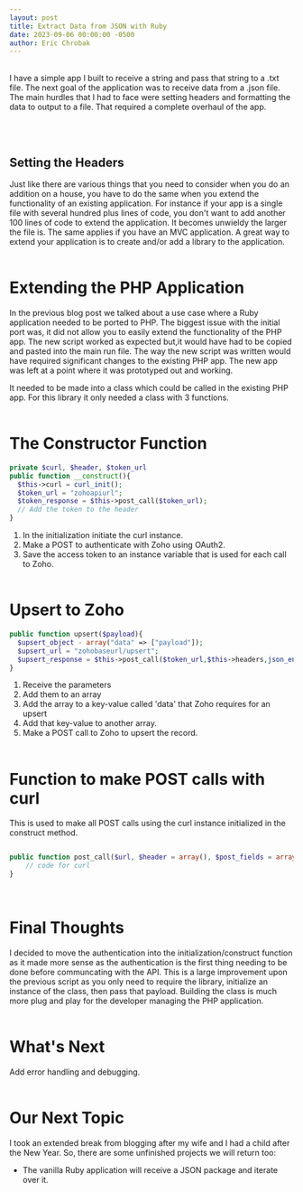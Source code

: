 ```yaml
---
layout: post
title: Extract Data from JSON with Ruby
date: 2023-09-06 00:00:00 -0500
author: Eric Chrobak
---
```

<br>
I have a simple app I built to receive a string and pass that string to a .txt file. The next goal of the application was to receive data from a .json file. The main hurdles that I had to face were setting headers and formatting the data to output to a file. That required a complete overhaul of the app.

<br><br>

## **Setting the Headers**
Just like there are various things that you need to consider when you do an addition on a house, you have to do the same when you extend the functionality of an existing application. For instance if your app is a single file with several hundred plus lines of code, you don't want to add another 100 lines of code to extend the application. It becomes unwieldy the larger the file is. The  same applies if you have an MVC application. A great way to extend your application is to create and/or add a library to the application. 
<br><br>

# **Extending the PHP Application**
In the previous blog post we talked about a use case where a Ruby application needed to be ported to PHP. The biggest issue with the initial port was, it did not allow you to easily extend the functionality of the PHP app. The new script worked as expected but,it would have had to be copied and pasted into the main run file. The way the new script was written would have required significant changes to the existing PHP app. The new app was left at a point where it was prototyped out and working. 

It needed to be made into a class which could be called in the existing PHP app. For this library it only needed a class with 3 functions. 
<br><br>

# **The Constructor Function** 
```php
private $curl, $header, $token_url
public function __construct(){
  $this->curl = curl_init();
  $token_url = "zohoapiurl";
  $token_response = $this->post_call($token_url);
  // Add the token to the header
}
```
1. In the initialization initiate the curl instance. 
2. Make a POST to authenticate with Zoho using OAuth2. 
3. Save the access token to an instance variable that is used for each call to Zoho.
<br><br>

# **Upsert to Zoho** 
```php
public function upsert($payload){
  $upsert_object - array("data" => ["payload"]);
  $upsert_url = "zohobaseurl/upsert";
  $upsert_response = $this->post_call($token_url,$this->headers,json_encode($upsert_object));
}
```
1. Receive the parameters 
2. Add them to an array
3. Add the array to a key-value called 'data' that Zoho requires for an upsert
4. Add that key-value to another array.
5. Make a POST call to Zoho to upsert the record.
<br><br>

# **Function to make POST calls with curl**
This is used to make all POST calls using the curl instance initialized in the construct method.
```php

public function post_call($url, $header = array(), $post_fields = array()) {
    // code for curl
}
```
<br>

# **Final Thoughts**
I decided to move the authentication into the initialization/construct function as it made more sense as the authentication is the first thing needing to be done before communcating with the API.
This is a large improvement upon the previous script as you only need to require the library, initialize an instance of the class, then pass that payload. Building the class is much more plug and play for the developer managing the PHP application. 
<br><br>

# **What's Next**
Add error handling and debugging.
<br><br>

# **Our Next Topic**
I took an extended break from blogging after my wife and I had a child after the New Year. So, there are some unfinished projects we will return too:
- The vanilla Ruby application will receive a JSON package and iterate over it.